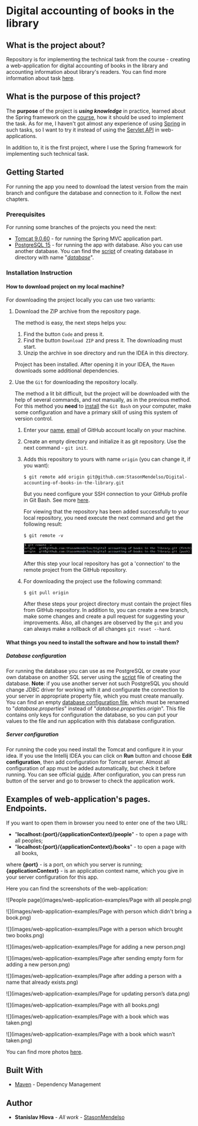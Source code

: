 # Digital accounting of books in the library

## What is the project about?

Repository is for implementing the technical task from the course -
creating a web-application for digital accounting of books in the
library and accounting information about library's readers. You can
find more information about task [here](Project%20Technical%20Task.pdf).

## What is the purpose of this project?

The **purpose** of the project is ***using knowledge*** in practice, learned
about the Spring framework on the [course](https://www.udemy.com/course/spring-alishev/),
how it should be used to implement the task. As for me, I haven't got
almost any experience of using [Spring][2] in such tasks, so I want to try it
instead of using the [Servlet API][3] in web-applications.

In addition to, it is the first project, where I use the Spring framework for implementing
such technical task.

## Getting Started

For running the app you need to download the latest version from the main branch and configure
the database and connection to it. Follow the next chapters.

### Prerequisites

For running some branches of the projects you need the next:

* [Tomcat 9.0.60](https://tomcat.apache.org/) - for running the Spring MVC application part.
* [PostgreSQL 15](https://www.postgresql.org/) - for running the app with database. Also you can use another database.
  You can find the [script](database/dump.sql) of creating database in directory with name "*[database](database)*".

### Installation Instruction

#### How to download project on my local machine?

For downloading the project locally you can use two variants:

1. Download the ZIP archive from the repository page.

   The method is easy, the next steps helps you:
    1. Find the button `Code` and press it.
    2. Find the button `Download ZIP` and press it. The downloading must start.
    3. Unzip the archive in soe directory and run the IDEA in this directory.

   Project has been installed. After opening it in your IDEA, the `Maven` downloads
   some additional dependencies.
2. Use the `Git` for downloading the repository locally.

   The method a lit bit difficult, but the project will be downloaded with the help
   of several commands, and not manually, as in the previous method. For this method
   you **need** to [install][4] the `Git Bash` on your computer, make some configuration and have a primary skill of
   using this system of version control.
    1. Enter your [name][5], [email][6] of GitHub account locally on your machine.
    2. Create an empty directory and initialize it as git repository. Use the next
       command - `git init`.
    3. Adds this repository to yours with name `origin` (you can change it, if you want):
        ```
       $ git remote add origin git@github.com:StasonMendelso/Digital-accounting-of-books-in-the-library.git
       ```
       But you need configure your SSH connection to your GitHub profile in Git Bash. See more [here][7].
            
       For viewing that the repository has been added successfully to your local
       repository, you need execute the next command and get the following result:
       ```
       $ git remote -v
       ```
       ![git remote repository](images/img.png)

       After this step your local repository has got a 'connection' to the remote
       project from the GitHub repository.
    4. For downloading the project use the following command:
       ```
       $ git pull origin
       ```
       After these steps your project directory must contain the project files from
       GitHub repository. In addition to, you can create a new branch, make some
       changes and create a pull request for suggesting your improvements. Also, all
       changes are observed by the `git` and you can always make a rollback of
       all changes `git reset --hard`.

#### What things you need to install the software and how to install them?

##### Database configuration

For running the database you can use as me PostgreSQL or create your own database on another SQL server
using the [script](database/dump.sql) file of creating the database. **Note**: if you use another server not such
PostgreSQL you should change JDBC driver for working with it and configurate the connection to your
server in appropriate property file, which you must create manually.
<br>
You can find an empty [database configuration file](src/main/resources/database.properties.origin),
which must be renamed to "*database.properties*" instead of "*database.properties.origin*". This file
contains only keys for configuration the database, so you can put your values to the file and run
application with this database configuration.

##### Server configuration

For running the code you need install the Tomcat and configure it
in your idea. If you use the Intellij IDEA you can click on **Run** button and choose **Edit configuration**,
then add configuration for Tomcat server. Almost all configuration of app must be added
automatically, but check it before running. You can see
official [guide](https://www.youtube.com/watch?v=ThBw3WBTw9Q&ab_channel=IntelliJIDEAbyJetBrains).
After configuration, you can press run button of the server and go to browser to check the application work.

## Examples of web-application's pages. Endpoints.

If you want to open them in browser you need to enter one of the two URL:
* "**localhost:{port}/{applicationContext}/people**" - to open a page with all peoples;
* "**localhost:{port}/{applicationContext}/books**" - to open a page with all books,

where  **{port}** - is a port, on which you server is running; **{applicationContext}** - is an application
context name, which you give in your server configuration for this app.

Here you can find the screenshots of the web-application:

![People page](images/web-application-examples/Page with all people.png)

![](images/web-application-examples/Page with person which didn't bring a book.png)

![](images/web-application-examples/Page with a person which brought two books.png)

![](images/web-application-examples/Page for adding a new person.png)

![](images/web-application-examples/Page after sending empty form for adding a new person.png)

![](images/web-application-examples/Page after adding a person with a name that already exists.png)

![](images/web-application-examples/Page for updating person’s data.png)

![](images/web-application-examples/Page with all books.png)

![](images/web-application-examples/Page with a book which was taken.png)

![](images/web-application-examples/Page with a book which wasn’t taken.png)

You can find more photos [here](images/web-application-examples).

## Built With

* [Maven](https://maven.apache.org/) - Dependency Management

## Author

* **Stanislav Hlova** - *All work* - [StasonMendelso](https://github.com/StasonMendelso)

[1]:https://www.udemy.com/course/spring-alishev/
[2]:https://spring.io/
[3]:https://tomcat.apache.org/tomcat-5.5-doc/servletapi/index.html
[4]:https://git-scm.com/downloads
[5]:https://docs.github.com/en/get-started/getting-started-with-git/setting-your-username-in-git
[6]:https://docs.github.com/en/account-and-profile/setting-up-and-managing-your-personal-account-on-github/managing-email-preferences/setting-your-commit-email-address
[7]:https://docs.github.com/en/authentication/connecting-to-github-with-ssh